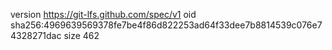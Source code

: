 version https://git-lfs.github.com/spec/v1
oid sha256:4969639569378fe7be4f86d822253ad64f33dee7b8814539c076e74328271dac
size 462

